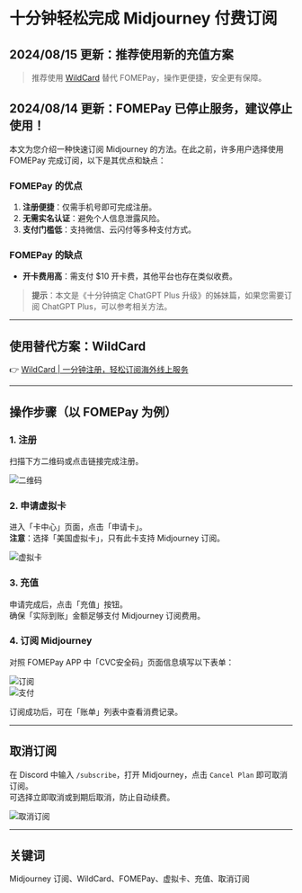 # 十分钟轻松完成 Midjourney 付费订阅

## 2024/08/15 更新：推荐使用新的充值方案
> 推荐使用 [WildCard](https://bbtdd.com/WildCard) 替代 FOMEPay，操作更便捷，安全更有保障。

## 2024/08/14 更新：FOMEPay 已停止服务，建议停止使用！

本文为您介绍一种快速订阅 Midjourney 的方法。在此之前，许多用户选择使用 FOMEPay 完成订阅，以下是其优点和缺点：

### FOMEPay 的优点
1. **注册便捷**：仅需手机号即可完成注册。
2. **无需实名认证**：避免个人信息泄露风险。
3. **支付门槛低**：支持微信、云闪付等多种支付方式。

### FOMEPay 的缺点
- **开卡费用高**：需支付 $10 开卡费，其他平台也存在类似收费。

> **提示**：本文是《十分钟搞定 ChatGPT Plus 升级》的姊妹篇，如果您需要订阅 ChatGPT Plus，可以参考相关方法。

---

## 使用替代方案：WildCard
👉 [WildCard | 一分钟注册，轻松订阅海外线上服务](https://bbtdd.com/WildCard)

---

## 操作步骤（以 FOMEPay 为例）

### 1. 注册
扫描下方二维码或点击链接完成注册。

![二维码](https://bbtdd.com/img/201951681677010.webp)

### 2. 申请虚拟卡
进入「卡中心」页面，点击「申请卡」。  
**注意**：选择「美国虚拟卡」，只有此卡支持 Midjourney 订阅。

![虚拟卡](https://bbtdd.com/img/5676453419461.webp)

### 3. 充值
申请完成后，点击「充值」按钮。  
确保「实际到账」金额足够支付 Midjourney 订阅费用。

### 4. 订阅 Midjourney
对照 FOMEPay APP 中「CVC安全码」页面信息填写以下表单：

![订阅](https://bbtdd.com/img/3348015450252.webp)  
![支付](https://bbtdd.com/img/124612617409106.webp)

订阅成功后，可在「账单」列表中查看消费记录。

---

## 取消订阅
在 Discord 中输入 `/subscribe`，打开 Midjourney，点击 `Cancel Plan` 即可取消订阅。  
可选择立即取消或到期后取消，防止自动续费。

![取消订阅](https://bbtdd.com/img/655135886.webp)

---

## 关键词
Midjourney 订阅、WildCard、FOMEPay、虚拟卡、充值、取消订阅